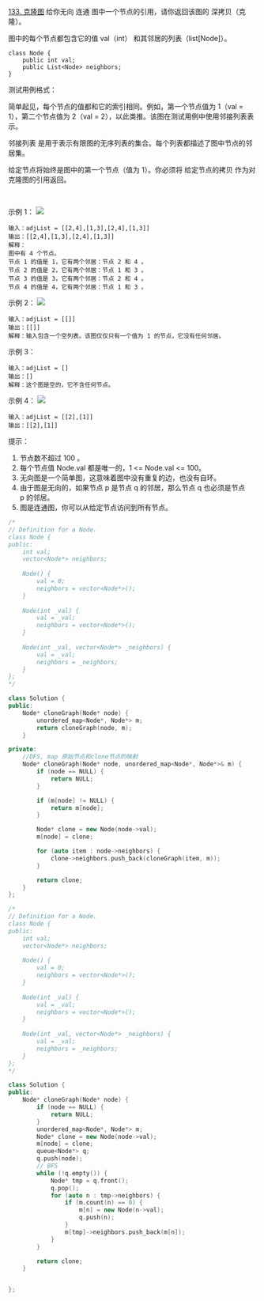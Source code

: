 [133. 克隆图](https://leetcode-cn.com/problems/clone-graph/)
给你无向 连通 图中一个节点的引用，请你返回该图的 深拷贝（克隆）。

图中的每个节点都包含它的值 val（int） 和其邻居的列表（list[Node]）。

```
class Node {
    public int val;
    public List<Node> neighbors;
}
```

测试用例格式：

简单起见，每个节点的值都和它的索引相同。例如，第一个节点值为 1（val = 1），第二个节点值为 2（val = 2），以此类推。该图在测试用例中使用邻接列表表示。

邻接列表 是用于表示有限图的无序列表的集合。每个列表都描述了图中节点的邻居集。

给定节点将始终是图中的第一个节点（值为 1）。你必须将 给定节点的拷贝 作为对克隆图的引用返回。

 

示例 1：
![](https://assets.leetcode-cn.com/aliyun-lc-upload/uploads/2020/02/01/133_clone_graph_question.png)

```
输入：adjList = [[2,4],[1,3],[2,4],[1,3]]
输出：[[2,4],[1,3],[2,4],[1,3]]
解释：
图中有 4 个节点。
节点 1 的值是 1，它有两个邻居：节点 2 和 4 。
节点 2 的值是 2，它有两个邻居：节点 1 和 3 。
节点 3 的值是 3，它有两个邻居：节点 2 和 4 。
节点 4 的值是 4，它有两个邻居：节点 1 和 3 。
```

示例 2：
![](https://assets.leetcode-cn.com/aliyun-lc-upload/uploads/2020/02/01/graph.png)

```
输入：adjList = [[]]
输出：[[]]
解释：输入包含一个空列表。该图仅仅只有一个值为 1 的节点，它没有任何邻居。
```

示例 3：

```
输入：adjList = []
输出：[]
解释：这个图是空的，它不含任何节点。
```

示例 4：
![](https://assets.leetcode-cn.com/aliyun-lc-upload/uploads/2020/02/01/graph-1.png)

```
输入：adjList = [[2],[1]]
输出：[[2],[1]]
```

提示：

1. 节点数不超过 100 。
2. 每个节点值 Node.val 都是唯一的，1 <= Node.val <= 100。
3. 无向图是一个简单图，这意味着图中没有重复的边，也没有自环。
4. 由于图是无向的，如果节点 p 是节点 q 的邻居，那么节点 q 也必须是节点 p 的邻居。
5. 图是连通图，你可以从给定节点访问到所有节点。

```c++
/*
// Definition for a Node.
class Node {
public:
    int val;
    vector<Node*> neighbors;
    
    Node() {
        val = 0;
        neighbors = vector<Node*>();
    }
    
    Node(int _val) {
        val = _val;
        neighbors = vector<Node*>();
    }
    
    Node(int _val, vector<Node*> _neighbors) {
        val = _val;
        neighbors = _neighbors;
    }
};
*/

class Solution {
public:
    Node* cloneGraph(Node* node) {
        unordered_map<Node*, Node*> m;
        return cloneGraph(node, m);
    }

private:
    //DFS, map 原始节点和clone节点的映射
    Node* cloneGraph(Node* node, unordered_map<Node*, Node*>& m) {
        if (node == NULL) {
            return NULL;
        }

        if (m[node] != NULL) {
            return m[node];
        }

        Node* clone = new Node(node->val);
        m[node] = clone;

        for (auto item : node->neighbors) {
            clone->neighbors.push_back(cloneGraph(item, m));
        }

        return clone;
    }
};
```

```c++
/*
// Definition for a Node.
class Node {
public:
    int val;
    vector<Node*> neighbors;
    
    Node() {
        val = 0;
        neighbors = vector<Node*>();
    }
    
    Node(int _val) {
        val = _val;
        neighbors = vector<Node*>();
    }
    
    Node(int _val, vector<Node*> _neighbors) {
        val = _val;
        neighbors = _neighbors;
    }
};
*/

class Solution {
public:
    Node* cloneGraph(Node* node) {
        if (node == NULL) {
            return NULL;
        }
        unordered_map<Node*, Node*> m;
        Node* clone = new Node(node->val); 
        m[node] = clone;
        queue<Node*> q;
        q.push(node);
        // BFS
        while (!q.empty()) {
            Node* tmp = q.front();
            q.pop();
            for (auto n : tmp->neighbors) {
                if (m.count(n) == 0) {
                    m[n] = new Node(n->val);
                    q.push(n);
                }
                m[tmp]->neighbors.push_back(m[n]);
            }
        }

        return clone;
    }


};
```